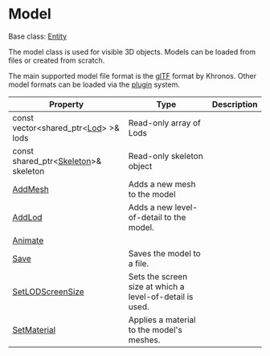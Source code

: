# Model

Base class: [Entity](Entity.md)

The model class is used for visible 3D objects. Models can be loaded from files or created from scratch.

The main supported model file format is the [glTF](https://www.khronos.org/gltf/) format by Khronos. Other model formats can be loaded via the [plugin](Plugins.md) system.

| Property | Type | Description |
|---|---|---|
| const vector<shared_ptr<[Lod](Lod.md)\> \>& lods | Read-only array of Lods |
| const shared_ptr<[Skeleton](Skeleton.md)\>& skeleton | Read-only skeleton object |
| [AddMesh](Model_AddMesh.md) | Adds a new mesh to the model |
| [AddLod](Model_AddLod.md) | Adds a new level-of-detail to the model. |
| [Animate](Model_Animate.md) | |
| [Save](Model_Save.md) | Saves the model to a file. |
| [SetLODScreenSize](Model_SetLODScreenSize.md) | Sets the screen size at which a level-of-detail is used. |
| [SetMaterial](Model_SetMaterial.md) | Applies a material to the model's meshes. |
